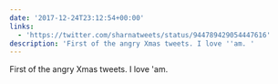 ```yaml
---
date: '2017-12-24T23:12:54+00:00'
links:
  - 'https://twitter.com/sharnatweets/status/944789429054447616'
description: 'First of the angry Xmas tweets. I love ''am. '
---
```

First of the angry Xmas tweets. I love 'am. 
